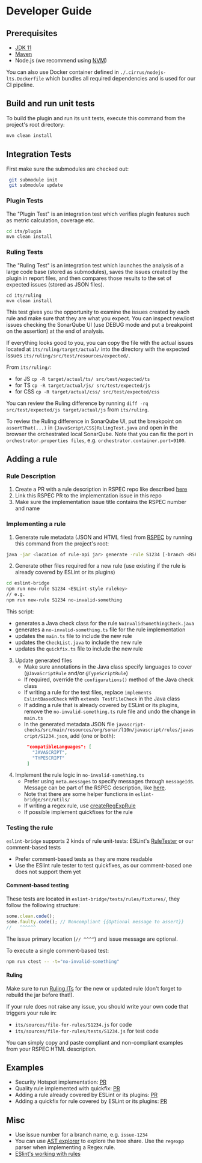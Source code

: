 # Developer Guide

## Prerequisites
- [JDK 11](https://docs.aws.amazon.com/corretto/latest/corretto-11-ug/what-is-corretto-11.html)
- [Maven](https://maven.apache.org/install.html)
- Node.js (we recommend using [NVM](https://github.com/nvm-sh/nvm#installing-and-updating))

You can also use Docker container defined in `./.cirrus/nodejs-lts.Dockerfile` which bundles all required dependencies and is used for our CI pipeline.

## Build and run unit tests
To build the plugin and run its unit tests, execute this command from the project's root directory:

```sh
mvn clean install
```

## Integration Tests
First make sure the submodules are checked out:

```sh
 git submodule init
 git submodule update
```

### Plugin Tests
The "Plugin Test" is an integration test which verifies plugin features such as metric calculation, coverage etc.
```sh
cd its/plugin
mvn clean install
```  

### Ruling Tests
The "Ruling Test" is an integration test which launches the analysis of a large code base (stored as submodules), saves the issues created by the plugin in report files, and then compares those results to the set of expected issues (stored as JSON files).
```
cd its/ruling
mvn clean install
```

This test gives you the opportunity to examine the issues created by each rule and make sure that they are what you expect. You can inspect new/lost issues checking the SonarQube UI (use DEBUG mode and put a breakpoint on the assertion) at the end of analysis. 

If everything looks good to you, you can copy the file with the actual issues located at `its/ruling/target/actual/`
into the directory with the expected issues `its/ruling/src/test/resources/expected/`.

From `its/ruling/`:
* for JS `cp -R target/actual/ts/ src/test/expected/ts`
* for TS `cp -R target/actual/js/ src/test/expected/js`
* for CSS `cp -R target/actual/css/ src/test/expected/css`

You can review the Ruling difference by running `diff -rq src/test/expected/js target/actual/js` from `its/ruling`.

To review the Ruling difference in SonarQube UI, put the breakpoint on `assertThat(...)` in `{JavaScript/CSS}RulingTest.java` and open in the browser the orchestrated local SonarQube. 
Note that you can fix the port in `orchestrator.properties files`, e.g. `orchestrator.container.port=9100`.

## Adding a rule

### Rule Description
1. Create a PR with a rule description in RSPEC repo like described [here](https://github.com/SonarSource/rspec#create-or-modify-a-rule)
2. Link this RSPEC PR to the implementation issue in this repo
5. Make sure the implementation issue title contains the RSPEC number and name

### Implementing a rule
1. Generate rule metadata (JSON and HTML files) from [RSPEC](https://github.com/SonarSource/rspec#4-implement-the-rule) by running this command from the project's root:

```sh
java -jar <location of rule-api jar> generate -rule S1234 [-branch <RSPEC branch>]
```

2. Generate other files required for a new rule (use existing <ESLint-style rulekey> if the rule is already covered by ESLint or its plugins)
```sh
cd eslint-bridge
npm run new-rule S1234 <ESLint-style rulekey>
// e.g.
npm run new-rule S1234 no-invalid-something
```
This script:
* generates a Java check class for the rule `NoInvalidSomethingCheck.java`
* generates a `no-invalid-something.ts` file for the rule implementation
* updates the `main.ts` file to include the new rule
* updates the `CheckList.java` to include the new rule
* updates the `quickfix.ts` file to include the new rule

3. Update generated files
   * Make sure annotations in the Java class specify languages to cover (`@JavaScriptRule` and/or `@TypeScriptRule`)
   * If required, override the `configurations()` method of the Java check class
   * If writing a rule for the test files, replace `implements EslintBasedCheck` with `extends TestFileCheck` in the Java class
   * If adding a rule that is already covered by ESLint or its plugins, remove the `no-invalid-something.ts` rule file and undo the change in `main.ts`
   * In the generated metadata JSON file `javascript-checks/src/main/resources/org/sonar/l10n/javascript/rules/javascript/S1234.json`, add (one or both):
      ```json
       "compatibleLanguages": [
         "JAVASCRIPT",
         "TYPESCRIPT"
       ]
      ```
4. Implement the rule logic in `no-invalid-something.ts`
   * Prefer using `meta.messages` to specify messages through `messageId`s. Message can be part of the RSPEC description, like [here](https://sonarsource.github.io/rspec/#/rspec/S4036/javascript#message).
   * Note that there are some helper functions in `eslint-bridge/src/utils/`
   * If writing a regex rule, use [createRegExpRule](https://github.com/SonarSource/SonarJS/blob/6798d21cd9fec8da929334460b364d548b0a608c/eslint-bridge/src/rules/regex-rule-template.ts#L53)
   * If possible implement quickfixes for the rule
   
### Testing the rule

`eslint-bridge` supports 2 kinds of rule unit-tests: ESLint's [RuleTester](https://eslint.org/docs/developer-guide/nodejs-api#ruletester) or our comment-based tests
   * Prefer comment-based tests as they are more readable
   * Use the ESlint rule tester to test quickfixes, as our comment-based one does not support them yet

#### Comment-based testing

These tests are located in `eslint-bridge/tests/rules/fixtures/`, they follow the following structure:

```javascript
some.clean.code();
some.faulty.code(); // Noncompliant {{Optional message to assert}} 
//   ^^^^^^
```

The issue primary location (`// ^^^^`) and issue message are optional.

To execute a single comment-based test:
```sh
npm run ctest -- -t="no-invalid-something"
```

#### Ruling

Make sure to run [Ruling ITs](#ruling-tests) for the new or updated rule (don't forget to rebuild the jar before that!). 

If your rule does not raise any issue, you should write your own code that triggers your rule in:
- `its/sources/file-for-rules/S1234.js` for code
- `its/sources/file-for-rules/tests/S1234.js` for test code

You can simply copy and paste compliant and non-compliant examples from your RSPEC HTML description.

## Examples

* Security Hotspot implementation: [PR](https://github.com/SonarSource/SonarJS/pull/3148)
* Quality rule implemented with quickfix: [PR](https://github.com/SonarSource/SonarJS/pull/3141)
* Adding a rule already covered by ESLint or its plugins: [PR](https://github.com/SonarSource/SonarJS/pull/3134)
* Adding a quickfix for rule covered by ESLint or its plugins: [PR](https://github.com/SonarSource/SonarJS/pull/3058)

## Misc
* Use issue number for a branch name, e.g. `issue-1234`
* You can use [AST explorer](https://astexplorer.net/) to explore the tree share. Use the `regexpp` parser when implementing a Regex rule.
* [ESlint's working with rules](https://eslint.org/docs/developer-guide/working-with-rules)
